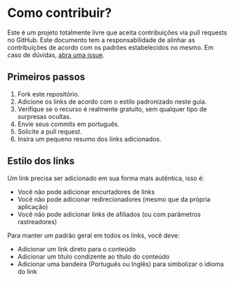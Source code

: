 # Como contribuir?
Este é um projeto totalmente livre que aceita contribuições via pull requests no GitHub. Este documento tem a responsabilidade de alinhar as contribuições de acordo com os padrões estabelecidos no mesmo. Em caso de dúvidas, [abra uma issue](https://github.com/AntDavi/ferramentas-e-recursos-dev-design/issues/new).

## Primeiros passos
1. Fork este repositório.
2. Adicione os links de acordo com o estilo padronizado neste guia.
3. Verifique se o recurso é realmente gratuito, sem qualquer tipo de surpresas ocultas.
4. Envie seus commits em português.
5. Solicite a pull request.
6. Insira um pequeno resumo dos links adicionados.

## Estilo dos links
Um link precisa ser adicionado em sua forma mais autêntica, isso é:
- Você não pode adicionar encurtadores de links
- Você não pode adicionar redirecionadores (mesmo que da própria aplicação)
- Você não pode adicionar links de afiliados (ou com parâmetros rastreadores)

Para manter um padrão geral em todos os links, você deve:
- Adicionar um link direto para o conteúdo
- Adicionar um título condizente ao título do conteúdo
- Adicionar uma bandeira (Português ou Inglês) para simbolizar o idioma do link
